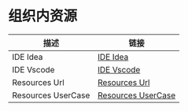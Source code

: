 # 组织内资源
|描述|链接|
|  ----  | ----  |
|IDE Idea|[IDE Idea](docs/ide/index.md)|
|IDE Vscode|[IDE Vscode](docs/ide/vscode.md)|
|Resources Url|[Resources Url](docs/resources/index.md)|
|Resources UserCase|[Resources UserCase](docs/resources/examples.md)|
